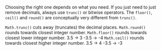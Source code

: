 Choosing the right one depends on what you need. If you just need to just remove decimals, always use `trunc()` or bitwise operators.
The `floor()`, `ceil()` and `round()` are conceptually very different from `trunc()`.

`Math.trunc()` cuts away (truncates) the decimal places.
`Math.round()` rounds towards closest integer number.
`Math.floor()` rounds towards closest lower integer number. 3.5 -> 3 -3.5 -> -4
`Math.ceil()` rounds towards closest higher integer number. 3.5 -> 4 -3.5 -> -3

